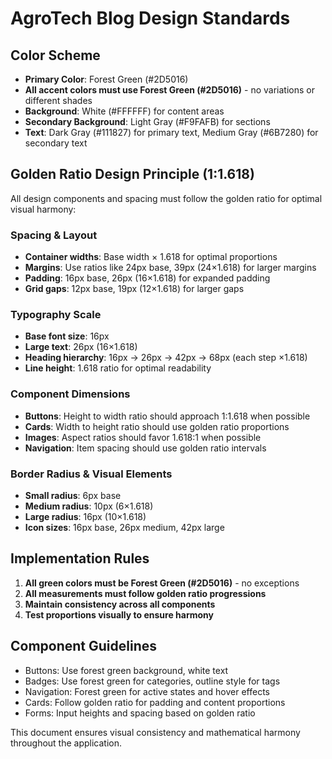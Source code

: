 # AgroTech Blog Design Standards

## Color Scheme
- **Primary Color**: Forest Green (#2D5016) 
- **All accent colors must use Forest Green (#2D5016)** - no variations or different shades
- **Background**: White (#FFFFFF) for content areas
- **Secondary Background**: Light Gray (#F9FAFB) for sections
- **Text**: Dark Gray (#111827) for primary text, Medium Gray (#6B7280) for secondary text

## Golden Ratio Design Principle (1:1.618)
All design components and spacing must follow the golden ratio for optimal visual harmony:

### Spacing & Layout
- **Container widths**: Base width × 1.618 for optimal proportions
- **Margins**: Use ratios like 24px base, 39px (24×1.618) for larger margins  
- **Padding**: 16px base, 26px (16×1.618) for expanded padding
- **Grid gaps**: 12px base, 19px (12×1.618) for larger gaps

### Typography Scale
- **Base font size**: 16px
- **Large text**: 26px (16×1.618)
- **Heading hierarchy**: 16px → 26px → 42px → 68px (each step ×1.618)
- **Line height**: 1.618 ratio for optimal readability

### Component Dimensions
- **Buttons**: Height to width ratio should approach 1:1.618 when possible
- **Cards**: Width to height ratio should use golden ratio proportions
- **Images**: Aspect ratios should favor 1.618:1 when possible
- **Navigation**: Item spacing should use golden ratio intervals

### Border Radius & Visual Elements
- **Small radius**: 6px base
- **Medium radius**: 10px (6×1.618)
- **Large radius**: 16px (10×1.618)
- **Icon sizes**: 16px base, 26px medium, 42px large

## Implementation Rules
1. **All green colors must be Forest Green (#2D5016)** - no exceptions
2. **All measurements must follow golden ratio progressions**
3. **Maintain consistency across all components**
4. **Test proportions visually to ensure harmony**

## Component Guidelines
- Buttons: Use forest green background, white text
- Badges: Use forest green for categories, outline style for tags
- Navigation: Forest green for active states and hover effects
- Cards: Follow golden ratio for padding and content proportions
- Forms: Input heights and spacing based on golden ratio

This document ensures visual consistency and mathematical harmony throughout the application.